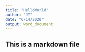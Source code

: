 ```yaml
---
title: "HelloWorld"
author: "JT"
date: "6/14/2020"
output: word_document
---
```


## This is a markdown file

